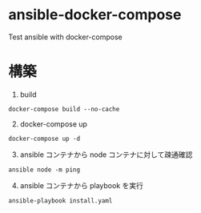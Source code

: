 # ansible-docker-compose
Test ansible with docker-compose


# 構築
1. build
```
docker-compose build --no-cache
```
2. docker-compose up
```
docker-compose up -d
```
3. ansible コンテナから node コンテナに対して疎通確認
```
ansible node -m ping
```
4. ansible コンテナから playbook を実行
```
ansible-playbook install.yaml
```